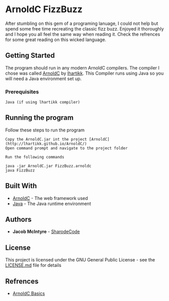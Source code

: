 # ArnoldC FizzBuzz

After stumbling on this gem of a programing lanuage, I could not help but spend some free time recreating the classic fizz buzz. Enjoyed it thoroughly and I hope you all feel the same way when reading it. Check the refrences for some great reading on this wicked language.

## Getting Started

The program should run in any modern ArnoldC compilers. The compiler I chose was called [ArnoldC](https://github.com/lhartikk/ArnoldC) by [lhartikk](https://github.com/lhartikk). This Compiler runs using Java so you will need a Java environment set up.

### Prerequisites

```
Java (if using lhartikk compiler)
```

## Running the program

Follow these steps to run the program

```
Copy the ArnoldC.jar int the project [ArnoldC](http://lhartikk.github.io/ArnoldC/)
Open command prompt and navigate to the project folder

Run the following commands

java -jar ArnoldC.jar FizzBuzz.arnoldc
java FizzBuzz

```

## Built With

* [ArnoldC](https://github.com/lhartikk/ArnoldC) - The web framework used
* [Java](http://www.oracle.com/technetwork/java/javase/downloads/jre8-downloads-2133155.html) - The Java runtime environment

## Authors

* **Jacob McIntyre** - [SharodeCode](https://github.com/SharodeCode)

## License

This project is licensed under the GNU General Public License - see the [LICENSE.md](LICENSE.md) file for details

## Refrences

* [ArnoldC Basics](https://github.com/lhartikk/ArnoldC/wiki/ArnoldC)
